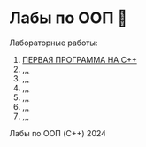 # Лабы по ООП 🌚

Лабораторные работы:
1. [ПЕРВАЯ ПРОГРАММА НА C++](https://github.com/rezect/oop_labs/tree/main/labs/1)
2. [,,,](https://github.com/rezect/oop_labs/tree/main/labs/2)
3. [,,,](https://github.com/rezect/oop_labs/tree/main/labs/3)
4. [,,,](https://github.com/rezect/oop_labs/tree/main/labs/4)
5. [,,,](https://github.com/rezect/oop_labs/tree/main/labs/5)
6. [,,,](https://github.com/rezect/oop_labs/tree/main/labs/6)
7. [,,,](https://github.com/rezect/oop_labs/tree/main/labs/7)

Лабы по ООП (C++) 2024
